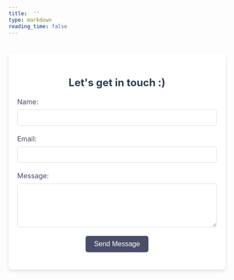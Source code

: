```yaml
---
title:  ''
type: markdown
reading_time: false
---
```


<!-- Contact Form with Formspree Integration -->
<form action="https://formspree.io/f/xanqbepg" method="POST">
  <h2>Let's get in touch :)</h2>

  <div class="form-group">
    <label for="name">Name:</label>
    <input type="text" id="name" name="name" required>
  </div>

  <div class="form-group">
    <label for="email">Email:</label>
    <input type="email" id="email" name="email" required>
  </div>

  <div class="form-group">
    <label for="message">Message:</label>
    <textarea id="message" name="message" rows="5" required></textarea>
  </div>

  <div class="form-group">
    <button type="submit">Send Message</button>
  </div>
</form>

<!-- Style for the Contact Form -->
<style>
  /* Contact Form Styling */
  form {
    max-width: 600px;
    margin: 40px auto;
    padding: 20px;
    background-color: #ffffff;
    border-radius: 8px;
    box-shadow: 0 4px 8px rgba(0, 0, 0, 0.1);
  }

  h2 {
    font-size: 24px;
    font-weight: bold;
    color: #2c3e50;
    margin-bottom: 20px;
    text-align: center;
  }

  .form-group {
    margin-bottom: 20px;
  }

  .form-group label {
    display: block;
    font-size: 16px;
    color: #4a4e69;
    margin-bottom: 8px;
  }

  .form-group input,
  .form-group textarea {
    width: 100%;
    padding: 10px;
    font-size: 14px;
    color: #4a4e69;
    border: 1px solid #ddd;
    border-radius: 5px;
    box-sizing: border-box;
  }

  .form-group textarea {
    resize: vertical;
  }

  .form-group button {
    display: block;
    margin: 0 auto;
    padding: 10px 20px;
    font-size: 16px;
    color: #ffffff;
    background-color: #4a4e69;
    border: none;
    border-radius: 5px;
    cursor: pointer;
    transition: 0.3s;
  }

  .form-group button:hover {
    background-color: #2c3e50;
  }
</style>
